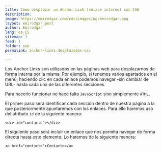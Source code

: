 ```yaml
---
title: Cómo desplazar un Anchor Link (enlace interno) con CSS
description: 
image: https://emirodgar.com/cdn/images/og/emirodgar.png
layout: emirodgar_post
author: Emirodgar
lang: es_ES
sitemap: 1
feed: 1
folder: seo
permalink: anchor-links-desplazados-css

--- 
```


Los Anchor Links son utilizados en las páginas web para desplazarnos de forma interna por la misma. Por ejemplo, si tenemos varios apartados en el menú, haciendo clic en cada enlace podemos navegar -sin cambiar de URL- hasta cada una de las diferentes secciones.

Para hacerlo funcionar no hace falta `JavaScript` sino simplemente `HTML`. 

El primer paso será identificar cada sección dentro de nuestra página a la que posteriormente apuntaremos con los enlaces. Para ello haremos uso del atributo `id` de la siguiente manera: 

    <div id="contacto"></div>

El siguiente paso será incluir un enlace que nos permita navegar de forma directa hasta este elemento. Lo haremos de la siguiente manera:

    <a href="contacto">Contacto</a>

<!--stackedit_data:
eyJoaXN0b3J5IjpbNjM0ODc5NzI3XX0=
-->